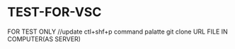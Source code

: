 # TEST-FOR-VSC
FOR TEST ONLY
//update
ctl+shf+p command palatte
git clone URL 
FILE IN COMPUTER(AS SERVER)

